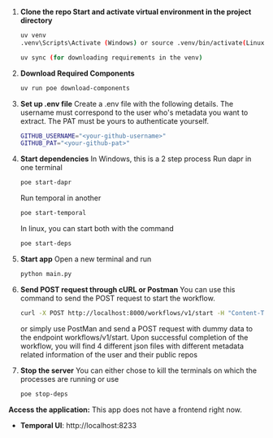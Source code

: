 1.  **Clone the repo Start and activate virtual environment in the project directory**
    ```bash
    uv venv
    .venv\Scripts\Activate (Windows) or source .venv/bin/activate(Linux)

    uv sync (for downloading requirements in the venv)
    ```

2.  **Download Required Components**
    ```bash
    uv run poe download-components
    ```

3.  **Set up .env file**
    Create a .env file with the following details.
    The username must correspond to the user who's metadata you want to extract.
    The PAT must be yours to authenticate yourself.
    ```bash
    GITHUB_USERNAME="<your-github-username>"
    GITHUB_PAT="<your-github-pat>"
    ```

4.  **Start dependencies**
    In Windows, this is a 2 step process
    Run dapr in one terminal
    ```bash
    poe start-dapr
    ```
    Run temporal in another
    ```bash
    poe start-temporal
    ```

    In linux, you can start both with the command
    ```bash
    poe start-deps
    ```

5.  **Start app**
    Open a new terminal and run 
    ```bash
    python main.py
    ```

6.  **Send POST request through cURL or Postman**
    You can use this command to send the POST request to start the workflow.
    ```bash
    curl -X POST http://localhost:8000/workflows/v1/start -H "Content-Type:application/json" -d '{"input":"test"}'
    ```
    or simply use PostMan and send a POST request with dummy data to the endpoint workflows/v1/start.
    Upon successful completion of the workflow, you will find 4 different json files with different metadata related information of the user and their public repos

7.  **Stop the server**
    You can either chose to kill the terminals on which the processes are running or use
    ```bash
    poe stop-deps
    ```
**Access the application:**
This app does not have a frontend right now.
- **Temporal UI**: http://localhost:8233
